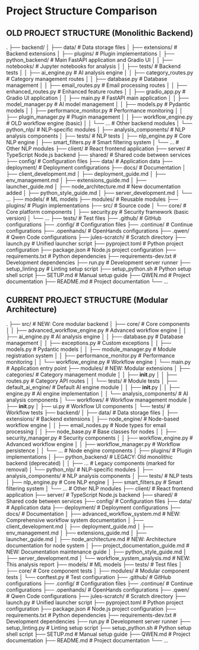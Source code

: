 # Project Structure Comparison

## OLD PROJECT STRUCTURE (Monolithic Backend)
.
├── backend/
│   ├── data/                   # Data storage files
│   ├── extensions/             # Backend extensions
│   ├── plugins/                # Plugin implementations
│   ├── python_backend/         # Main FastAPI application and Gradio UI
│   │   ├── notebooks/          # Jupyter notebooks for analysis
│   │   ├── tests/              # Backend tests
│   │   ├── ai_engine.py        # AI analysis engine
│   │   ├── category_routes.py  # Category management routes
│   │   ├── database.py         # Database management
│   │   ├── email_routes.py     # Email processing routes
│   │   ├── enhanced_routes.py  # Enhanced feature routes
│   │   ├── gradio_app.py       # Gradio UI application
│   │   ├── main.py             # FastAPI main application
│   │   ├── model_manager.py    # AI model management
│   │   ├── models.py           # Pydantic models
│   │   ├── performance_monitor.py # Performance monitoring
│   │   ├── plugin_manager.py   # Plugin management
│   │   ├── workflow_engine.py  # OLD workflow engine (basic)
│   │   └── ...                 # Other backend modules
│   └── python_nlp/             # NLP-specific modules
│       ├── analysis_components/ # NLP analysis components
│       ├── tests/              # NLP tests
│       ├── nlp_engine.py       # Core NLP engine
│       ├── smart_filters.py    # Smart filtering system
│       └── ...                 # Other NLP modules
├── client/                     # React frontend application
├── server/                     # TypeScript Node.js backend
├── shared/                     # Shared code between services
├── config/                     # Configuration files
├── data/                       # Application data
├── deployment/                 # Deployment configurations
├── docs/                       # Documentation
│   ├── client_development.md
│   ├── deployment_guide.md
│   ├── env_management.md
│   ├── extensions_guide.md
│   ├── launcher_guide.md
│   ├── node_architecture.md    # New documentation added
│   ├── python_style_guide.md
│   ├── server_development.md
│   └── ...
├── models/                     # ML models
├── modules/                    # Reusable modules
├── plugins/                    # Plugin implementations
├── src/                        # Source code
│   └── core/                   # Core platform components
│       ├── security.py         # Security framework (basic version)
│       └── ...
├── tests/                      # Test files
├── .github/                    # GitHub configurations
├── .config/                    # Configuration files
├── .continue/                  # Continue configurations
├── .openhands/                 # OpenHands configurations
├── .qwen/                      # Qwen Code configurations
├── jules-scratch/             # Scratch directory
├── launch.py                   # Unified launcher script
├── pyproject.toml              # Python project configuration
├── package.json                # Node.js project configuration
├── requirements.txt            # Python dependencies
├── requirements-dev.txt        # Development dependencies
├── run.py                      # Development server runner
├── setup_linting.py            # Linting setup script
├── setup_python.sh             # Python setup shell script
├── SETUP.md                    # Manual setup guide
├── QWEN.md                     # Project documentation
├── README.md                   # Project documentation
└── ...

## CURRENT PROJECT STRUCTURE (Modular Architecture)
.
├── src/                        # NEW: Core modular backend
│   ├── core/                   # Core components
│   │   ├── advanced_workflow_engine.py # Advanced workflow engine
│   │   ├── ai_engine.py        # AI analysis engine
│   │   ├── database.py         # Database management
│   │   ├── exceptions.py       # Custom exceptions
│   │   ├── models.py           # Pydantic models
│   │   ├── module_manager.py   # Module registration system
│   │   ├── performance_monitor.py # Performance monitoring
│   │   └── workflow_engine.py  # Workflow engine
│   └── main.py                 # Application entry point
├── modules/                    # NEW: Modular extensions
│   ├── categories/             # Category management module
│   │   ├── __init__.py
│   │   ├── routes.py           # Category API routes
│   │   └── tests/              # Module tests
│   ├── default_ai_engine/      # Default AI engine module
│   │   ├── __init__.py
│   │   ├── engine.py           # AI engine implementation
│   │   └── analysis_components/ # AI analysis components
│   └── workflows/              # Workflow management module
│       ├── __init__.py
│       ├── ui.py               # Workflow UI components
│       └── tests/              # Workflow tests
├── backend/
│   ├── data/                   # Data storage files
│   ├── extensions/             # Backend extensions
│   ├── node_engine/            # Node-based workflow engine
│   │   ├── email_nodes.py      # Node types for email processing
│   │   ├── node_base.py        # Base classes for nodes
│   │   ├── security_manager.py # Security components
│   │   ├── workflow_engine.py  # Advanced workflow engine
│   │   ├── workflow_manager.py # Workflow persistence
│   │   └── ...                 # Node engine components
│   ├── plugins/                # Plugin implementations
│   ├── python_backend/         # LEGACY: Old monolithic backend (deprecated)
│   │   ├── ...                 # Legacy components (marked for removal)
│   └── python_nlp/             # NLP-specific modules
│       ├── analysis_components/ # NLP analysis components
│       ├── tests/              # NLP tests
│       ├── nlp_engine.py       # Core NLP engine
│       ├── smart_filters.py    # Smart filtering system
│       └── ...                 # Other NLP modules
├── client/                     # React frontend application
├── server/                     # TypeScript Node.js backend
├── shared/                     # Shared code between services
├── config/                     # Configuration files
├── data/                       # Application data
├── deployment/                 # Deployment configurations
├── docs/                       # Documentation
│   ├── advanced_workflow_system.md # NEW: Comprehensive workflow system documentation
│   ├── client_development.md
│   ├── deployment_guide.md
│   ├── env_management.md
│   ├── extensions_guide.md
│   ├── launcher_guide.md
│   ├── node_architecture.md    # NEW: Architecture documentation for node system
│   ├── project_documentation_guide.md # NEW: Documentation maintenance guide
│   ├── python_style_guide.md
│   ├── server_development.md
│   └── workflow_system_analysis.md # NEW: This analysis report
├── models/                     # ML models
├── tests/                      # Test files
│   ├── core/                   # Core component tests
│   ├── modules/                # Modular component tests
│   └── conftest.py             # Test configuration
├── .github/                    # GitHub configurations
├── .config/                    # Configuration files
├── .continue/                  # Continue configurations
├── .openhands/                 # OpenHands configurations
├── .qwen/                      # Qwen Code configurations
├── jules-scratch/             # Scratch directory
├── launch.py                   # Unified launcher script
├── pyproject.toml              # Python project configuration
├── package.json                # Node.js project configuration
├── requirements.txt            # Python dependencies
├── requirements-dev.txt        # Development dependencies
├── run.py                      # Development server runner
├── setup_linting.py            # Linting setup script
├── setup_python.sh             # Python setup shell script
├── SETUP.md                    # Manual setup guide
├── QWEN.md                     # Project documentation
├── README.md                   # Project documentation
└── ...